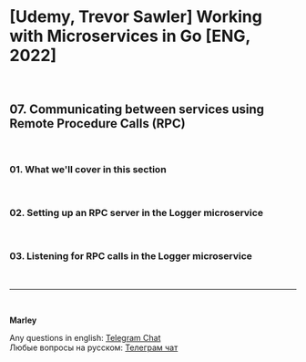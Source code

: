 # [Udemy, Trevor Sawler] Working with Microservices in Go [ENG, 2022]

<br/>

## 07. Communicating between services using Remote Procedure Calls (RPC)

<br/>

### 01. What we'll cover in this section

<br/>

### 02. Setting up an RPC server in the Logger microservice

<br/>

### 03. Listening for RPC calls in the Logger microservice

<br/>

---

<br/>

**Marley**

Any questions in english: <a href="https://jsdev.org/chat/">Telegram Chat</a>  
Любые вопросы на русском: <a href="https://jsdev.ru/chat/">Телеграм чат</a>
